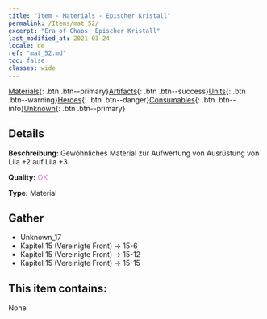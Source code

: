 ```yaml
---
title: "Item - Materials - Epischer Kristall"
permalink: /Items/mat_52/
excerpt: "Era of Chaos  Epischer Kristall"
last_modified_at: 2021-03-24
locale: de
ref: "mat_52.md"
toc: false
classes: wide
---
```

 [Materials](/de/Items/){: .btn .btn--primary}[Artifacts](/de/Items/Artifacts/){: .btn .btn--success}[Units](/de/Items/Units/){: .btn .btn--warning}[Heroes](/de/Items/Heroes/){: .btn .btn--danger}[Consumables](/de/Items/Consumables/){: .btn .btn--info}[Unknown](/de/Items/Unknown/){: .btn .btn--primary}

## Details
 **Beschreibung:** Gewöhnliches Material zur Aufwertung von Ausrüstung von Lila +2 auf Lila +3.

 **Quality:** <span style="color: #DA70D6">OK</span>

 **Type:** Material

## Gather

*    Unknown_17 
*    Kapitel 15 (Vereinigte Front) -> 15-6 
*    Kapitel 15 (Vereinigte Front) -> 15-12 
*    Kapitel 15 (Vereinigte Front) -> 15-15 

## This item contains:

  None

